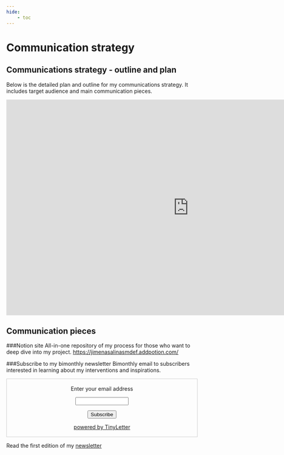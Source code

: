```yaml
---
hide:
    - toc
---
```


# Communication strategy

## Communications strategy - outline and plan
Below is the detailed plan and outline for my communications strategy. It includes target audience and main communication pieces.

<iframe src="https://docs.google.com/presentation/d/e/2PACX-1vRWD-kFFSTZCJQ-FUt9BuMqar3mkXr9kQSFAhTCQQWNNDa-hxkVG9U4ouDWvwFWHB_qiFx85gF501tH/embed?start=false&loop=false&delayms=3000" frameborder="0" width="960" height="569" allowfullscreen="true" mozallowfullscreen="true" webkitallowfullscreen="true"></iframe>

## Communication pieces

###Notion site
All-in-one repository of my process for those who want to deep dive into my project.
https://jimenasalinasmdef.addpotion.com/

###Subscribe to my bimonthly newsletter
Bimonthly email to subscribers interested in learning about my interventions and inspirations.

<form style="border:1px solid #ccc;padding:3px;text-align:center;" action="https://tinyletter.com/jimenasalinasg" method="post" target="popupwindow" onsubmit="window.open('https://tinyletter.com/jimenasalinasg', 'popupwindow', 'scrollbars=yes,width=800,height=600');return true"><p><label for="tlemail">Enter your email address</label></p><p><input type="text" style="width:140px" name="email" id="tlemail" /></p><input type="hidden" value="1" name="embed"/><input type="submit" value="Subscribe" /><p><a href="https://tinyletter.com" target="_blank">powered by TinyLetter</a></p></form>

Read the first edition of my [newsletter](https://docs.google.com/document/d/e/2PACX-1vTFxqyoZKZhfV6v15KufvhSesaEVhUOvcjvZoGPmoJSi-lZOjLY7wdMHIwT5uT0siOSxaXe53t2RM9t/pub)
